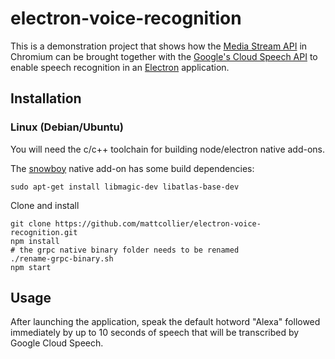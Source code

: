 # electron-voice-recognition

This is a demonstration project that shows how the [Media Stream API][1] in
Chromium can be brought together with the [Google's Cloud Speech API][2] to
enable speech recognition in an [Electron][3] application.

## Installation
### Linux (Debian/Ubuntu)
You will need the c/c++ toolchain for building node/electron native add-ons.

The [snowboy][4] native add-on has some build dependencies:
```
sudo apt-get install libmagic-dev libatlas-base-dev
```

Clone and install
```
git clone https://github.com/mattcollier/electron-voice-recognition.git
npm install
# the grpc native binary folder needs to be renamed
./rename-grpc-binary.sh
npm start
```

## Usage
After launching the application, speak the default hotword "Alexa" followed
immediately by up to 10 seconds of speech that will be transcribed by Google
Cloud Speech.

[1]: https://developer.mozilla.org/en-US/docs/Web/API/Media_Streams_API
[2]: https://cloud.google.com/speech/
[3]: https://electronjs.org/
[4]: https://github.com/kitt-ai/snowboy
